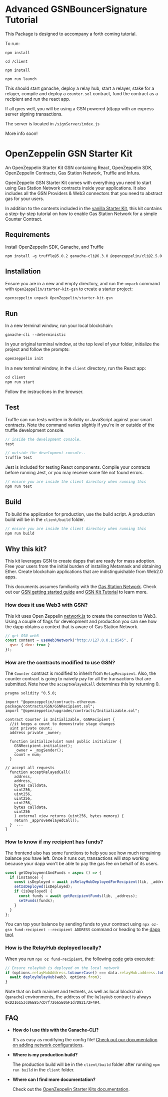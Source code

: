 # Advanced GSNBouncerSignature Tutorial

This Package is designed to accompany a forth coming tutorial. 

To run: 

```
npm install

cd /client

npm install
```

```
npm run launch
```

This should start ganache, deploy a relay hub, start a relayer, stake for a relayer, compile and deploy a `counter.sol` contract, fund the contract as a recipient and run the react app. 

If all goes well, you will be using a GSN powered (d)app with an express server signing transactions.

The server is located in `/signServer/index.js`

More info soon!


# OpenZeppelin GSN Starter Kit

An OpenZeppelin Starter Kit GSN containing React, OpenZeppelin SDK, OpenZeppelin Contracts, Gas Station Network, Truffle and Infura.

OpenZeppelin GSN Starter Kit comes with everything you need to start using Gas Station Network contracts inside your applications. It also includes all the GSN Providers & Web3 connectors that you need to abstract gas for your users.

In addition to the contents included in the [vanilla Starter Kit](https://github.com/OpenZeppelin/starter-kit/blob/master/README.md), this kit contains a step-by-step tutorial on how to enable Gas Station Network for a simple Counter Contract.

## Requirements

Install OpenZeppelin SDK, Ganache, and Truffle

```
npm install -g truffle@5.0.2 ganache-cli@6.3.0 @openzeppelin/cli@2.5.0
```

## Installation

Ensure you are in a new and empty directory, and run the `unpack` command with `OpenZeppelin/starter-kit-gsn` to create a starter project:

```javascript
openzeppelin unpack OpenZeppelin/starter-kit-gsn
```

## Run

In a new terminal window, run your local blockchain:

```
ganache-cli --deterministic
```

In your original terminal window, at the top level of your folder, initialize the project
and follow the prompts:

```javascript
openzeppelin init
```

In a new terminal window, in the `client` directory, run the React app:

```javascript
cd client
npm run start
```

Follow the instructions in the browser.

## Test

Truffle can run tests written in Solidity or JavaScript against your smart contracts. Note the command varies slightly if you're in or outside of the truffle development console.

```javascript
// inside the development console.
test

// outside the development console..
truffle test
```

Jest is included for testing React components. Compile your contracts before running Jest, or you may receive some file not found errors.

```javascript
// ensure you are inside the client directory when running this
npm run test
```

## Build

To build the application for production, use the build script. A production build will be in the `client/build` folder.

```javascript
// ensure you are inside the client directory when running this
npm run build
```

## Why this kit?

This kit leverages GSN to create dapps that are ready for mass adoption. Free your users from
the initial burden of installing Metamask and obtaining Ether. Create blockchain applications
that are indistinguishable from Web2.0 apps.

This documents assumes familiarity with the [Gas Station Network](https://gsn.openzeppelin.com/). Check out our [GSN getting started guide](https://docs.openzeppelin.com/openzeppelin/gsn/getting-started) and [GSN Kit Tutorial](https://forum.openzeppelin.com/t/using-gas-station-network-starter-kit-on-a-local-network/1213) to learn more.

### How does it use Web3 with GSN?

This kit uses Open Zeppelin [network.js](https://github.com/OpenZeppelin/openzeppelin-network.js) to create the connection to Web3. Using a couple of flags for development and production you can see how the dapp obtains a context that is aware of Gas Station Network.

```javascript
// get GSN web3
const context = useWeb3Network("http://127.0.0.1:8545", {
  gsn: { dev: true }
});
```

### How are the contracts modified to use GSN?

The `Counter` contract is modified to inherit from `RelayRecipient`. Also, the counter contract is going to naively pay for all the transactions that are submitted. Note how the `acceptRelayedCall` determines this by returning 0.

```solidity
pragma solidity ^0.5.0;

import "@openzeppelin/contracts-ethereum-package/contracts/GSN/GSNRecipient.sol";
import "@openzeppelin/upgrades/contracts/Initializable.sol";

contract Counter is Initializable, GSNRecipient {
  //it keeps a count to demonstrate stage changes
  uint private count;
  address private _owner;

  function initialize(uint num) public initializer {
    GSNRecipient.initialize();
    _owner = _msgSender();
    count = num;
  }

// accept all requests
  function acceptRelayedCall(
    address,
    address,
    bytes calldata,
    uint256,
    uint256,
    uint256,
    uint256,
    bytes calldata,
    uint256
    ) external view returns (uint256, bytes memory) {
    return _approveRelayedCall();
  }  ...
}
```

### How to know if my recipient has funds?

The frontend also has some functions to help you see how much remaining balance you have left.
Once it runs out, transactions will stop working because your dapp won't be able to pay the gas fee
on behalf of its users.

```js
const getDeploymentAndFunds = async () => {
  if (instance) {
    const isDeployed = await isRelayHubDeployedForRecipient(lib, _address);
    setIsDeployed(isDeployed);
    if (isDeployed) {
      const funds = await getRecipientFunds(lib, _address);
      setFunds(funds);
    }
  }
};
```

You can top your balance by sending funds to your contract using `npx oz-gsn fund-recipient --recipient ADDRESS` command or heading to the [dapp tool](https://gsn.ethereum.org/recipients).

### How is the RelayHub deployed locally?

When you run `npx oz fund-recipient`, the following [code](https://github.com/OpenZeppelin/openzeppelin-gsn-helpers/blob/master/src/fund.js) gets executed:

```js
// Ensure relayHub is deployed on the local network
if (options.relayHubAddress.toLowerCase() === data.relayHub.address.toLowerCase()) {
  await deployRelayHub(web3, options.from);
}
```

Note that on both mainnet and testnets, as well as local blockchain (`ganache`) environments, the address of the `RelayHub` contract is always `0xD216153c06E857cD7f72665E0aF1d7D82172F494`.

## FAQ

- **How do I use this with the Ganache-CLI?**

  It's as easy as modifying the config file! [Check out our documentation on adding network configurations](http://truffleframework.com/docs/advanced/configuration#networks).

- **Where is my production build?**

  The production build will be in the `client/build` folder after running `npm run build` in the `client` folder.

- **Where can I find more documentation?**

  Check out the [OpenZeppelin Starter Kits documentation](https://docs.openzeppelin.com/starter-kits/).
